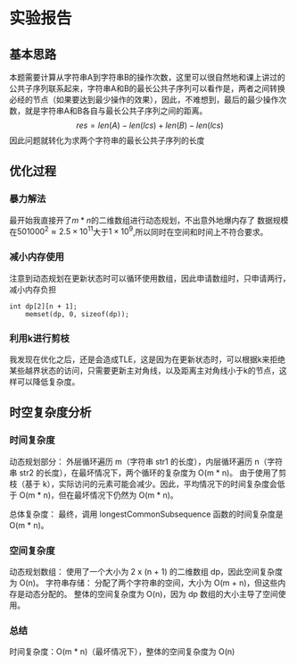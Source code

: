 # 实验报告

## 基本思路
本题需要计算从字符串A到字符串B的操作次数，这里可以很自然地和课上讲过的公共子序列联系起来，字符串A和B的最长公共子序列可以看作是，两者之间转换必经的节点（如果要达到最少操作的效果），因此，不难想到，最后的最少操作次数，就是字符串A和B各自与最长公共子序列之间的距离。
$$
res = len(A)-len(lcs) + len(B)-len(lcs)
$$
因此问题就转化为求两个字符串的最长公共子序列的长度

## 优化过程

### 暴力解法

最开始我直接开了$m*n$的二维数组进行动态规划，不出意外地爆内存了
数据规模在$501000^2 \approx 2.5\times10^{11}$大于$1\times10^9$,所以同时在空间和时间上不符合要求。

### 减小内存使用

注意到动态规划在更新状态时可以循环使用数组，因此申请数组时，只申请两行，减小内存负担

```
int dp[2][n + 1];
    memset(dp, 0, sizeof(dp));
```

### 利用k进行剪枝

我发现在优化之后，还是会造成TLE，这是因为在更新状态时，可以根据k来拒绝某些越界状态的访问，只需要更新主对角线，以及距离主对角线小于k的节点，这样可以降低复杂度。


## 时空复杂度分析
### 时间复杂度
动态规划部分：
外层循环遍历 m（字符串 str1 的长度），内层循环遍历 n（字符串 str2 的长度），在最坏情况下，两个循环的复杂度为 O(m * n)。
由于使用了剪枝（基于 k），实际访问的元素可能会减少。因此，平均情况下的时间复杂度会低于 O(m * n)，但在最坏情况下仍然为 O(m * n)。

总体复杂度：
最终，调用 longestCommonSubsequence 函数的时间复杂度是 O(m * n)。
### 空间复杂度
动态规划数组：
使用了一个大小为 2 x (n + 1) 的二维数组 dp，因此空间复杂度为 O(n)。
字符串存储：
分配了两个字符串的空间，大小为 O(m + n)，但这些内存是动态分配的。
整体的空间复杂度为 O(n)，因为 dp 数组的大小主导了空间使用。
### 总结
时间复杂度：O(m * n)（最坏情况下），整体的空间复杂度为 O(n)







